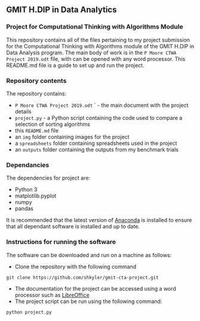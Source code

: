 ## GMIT H.DIP in Data Analytics
### Project for Computational Thinking with Algorithms Module

This repository contains all of the files pertaining to my project submission for the Computational Thinking with Algorithms module of the GMIT H.DIP in Data Analysis program. The main body of work is in the `P Moore CTWA Project 2019.odt` file, with can be opened with any word processor. This README.md file is a guide to set up and run the project.

### Repository contents

The repository contains:
* `P Moore CTWA Project 2019.odt` ` - the main document with the project details
* `project.py` - a Python script containing the code used to compare a selection of sorting algorithms
* this `README.md` file
* an `img` folder containing images for the project
* a `spreadsheets` folder containing spreadsheets used in the project
* an `outputs` folder containing the outputs from my benchmark trials

### Dependancies

The dependencies for project are:
* Python 3
* matplotlib.pyplot
* numpy
* pandas

It is recommended that the latest version of [Anaconda](https://www.anaconda.com/) is installed to ensure that all dependant software is installed and up to date.

### Instructions for running the software

The software can be downloaded and run on a machine as follows:

* Clone the repository with the following command
```
git clone https://github.com/shkyler/gmit-cta-project.git
```
* The documentation for the project can be accessed using a word processor such as <a href="https://www.libreoffice.org/download/download/">LibreOffice</a>
* The project script can be run using the following command:
```
python project.py
```

